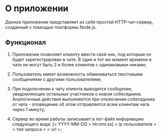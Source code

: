 # О приложении
Данное приложение представляет из себя простой HTTP-чат-сервер, созданный с помощью платформы Node.js.

## Функционал
1. Приложение позволяет клиенту ввести свой ник, под которым он будет зарегестрирован в чате. В один и тот же момент времени в чате не могут быть 2 и более клиентов с одинаковыми никами;

2. Пользователь имеет возможность обмениваться текстовыми сообщениями с другими пользователями;

3. При подключении к чату клиента выводится сообщение, уведомляющее остальных участников о новом собеседнике. Аналогичные действия выполняются при отключении собеседника от чата - оповещение об этом отправляется всем клиентам чата через 1 минуту;

4. Сервер во время работы записывает в лог-файл информацию следующего вида: [< YYYY-MM-DD > hh:mm:ss] < ip пользователя > < тип запроса > < url >;


